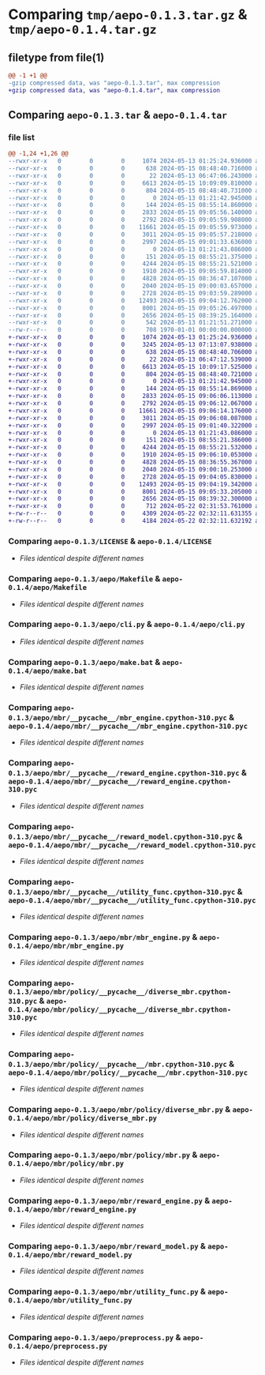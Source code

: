 # Comparing `tmp/aepo-0.1.3.tar.gz` & `tmp/aepo-0.1.4.tar.gz`

## filetype from file(1)

```diff
@@ -1 +1 @@
-gzip compressed data, was "aepo-0.1.3.tar", max compression
+gzip compressed data, was "aepo-0.1.4.tar", max compression
```

## Comparing `aepo-0.1.3.tar` & `aepo-0.1.4.tar`

### file list

```diff
@@ -1,24 +1,26 @@
--rwxr-xr-x   0        0        0     1074 2024-05-13 01:25:24.936000 aepo-0.1.3/LICENSE
--rwxr-xr-x   0        0        0      638 2024-05-15 08:48:40.716000 aepo-0.1.3/aepo/Makefile
--rwxr-xr-x   0        0        0       22 2024-05-13 06:47:06.243000 aepo-0.1.3/aepo/__init__.py
--rwxr-xr-x   0        0        0     6613 2024-05-15 10:09:09.810000 aepo-0.1.3/aepo/cli.py
--rwxr-xr-x   0        0        0      804 2024-05-15 08:48:40.731000 aepo-0.1.3/aepo/make.bat
--rwxr-xr-x   0        0        0        0 2024-05-13 01:21:42.945000 aepo-0.1.3/aepo/mbr/__init__.py
--rwxr-xr-x   0        0        0      144 2024-05-15 08:55:14.860000 aepo-0.1.3/aepo/mbr/__pycache__/__init__.cpython-310.pyc
--rwxr-xr-x   0        0        0     2833 2024-05-15 09:05:56.140000 aepo-0.1.3/aepo/mbr/__pycache__/mbr_engine.cpython-310.pyc
--rwxr-xr-x   0        0        0     2792 2024-05-15 09:05:59.908000 aepo-0.1.3/aepo/mbr/__pycache__/reward_engine.cpython-310.pyc
--rwxr-xr-x   0        0        0    11661 2024-05-15 09:05:59.973000 aepo-0.1.3/aepo/mbr/__pycache__/reward_model.cpython-310.pyc
--rwxr-xr-x   0        0        0     3011 2024-05-15 09:05:57.218000 aepo-0.1.3/aepo/mbr/__pycache__/utility_func.cpython-310.pyc
--rwxr-xr-x   0        0        0     2997 2024-05-15 09:01:33.636000 aepo-0.1.3/aepo/mbr/mbr_engine.py
--rwxr-xr-x   0        0        0        0 2024-05-13 01:21:43.086000 aepo-0.1.3/aepo/mbr/policy/__init__.py
--rwxr-xr-x   0        0        0      151 2024-05-15 08:55:21.375000 aepo-0.1.3/aepo/mbr/policy/__pycache__/__init__.cpython-310.pyc
--rwxr-xr-x   0        0        0     4244 2024-05-15 08:55:21.521000 aepo-0.1.3/aepo/mbr/policy/__pycache__/diverse_mbr.cpython-310.pyc
--rwxr-xr-x   0        0        0     1910 2024-05-15 09:05:59.814000 aepo-0.1.3/aepo/mbr/policy/__pycache__/mbr.cpython-310.pyc
--rwxr-xr-x   0        0        0     4828 2024-05-15 08:36:47.107000 aepo-0.1.3/aepo/mbr/policy/diverse_mbr.py
--rwxr-xr-x   0        0        0     2040 2024-05-15 09:00:03.657000 aepo-0.1.3/aepo/mbr/policy/mbr.py
--rwxr-xr-x   0        0        0     2728 2024-05-15 09:03:59.289000 aepo-0.1.3/aepo/mbr/reward_engine.py
--rwxr-xr-x   0        0        0    12493 2024-05-15 09:04:12.762000 aepo-0.1.3/aepo/mbr/reward_model.py
--rwxr-xr-x   0        0        0     8001 2024-05-15 09:05:26.497000 aepo-0.1.3/aepo/mbr/utility_func.py
--rwxr-xr-x   0        0        0     2656 2024-05-15 08:39:25.164000 aepo-0.1.3/aepo/preprocess.py
--rwxr-xr-x   0        0        0      542 2024-05-13 01:21:51.271000 aepo-0.1.3/pyproject.toml
--rw-r--r--   0        0        0      708 1970-01-01 00:00:00.000000 aepo-0.1.3/PKG-INFO
+-rwxr-xr-x   0        0        0     1074 2024-05-13 01:25:24.936000 aepo-0.1.4/LICENSE
+-rwxr-xr-x   0        0        0     3245 2024-05-13 07:13:07.938000 aepo-0.1.4/README.md
+-rwxr-xr-x   0        0        0      638 2024-05-15 08:48:40.706000 aepo-0.1.4/aepo/Makefile
+-rwxr-xr-x   0        0        0       22 2024-05-13 06:47:12.539000 aepo-0.1.4/aepo/__init__.py
+-rwxr-xr-x   0        0        0     6613 2024-05-15 10:09:17.525000 aepo-0.1.4/aepo/cli.py
+-rwxr-xr-x   0        0        0      804 2024-05-15 08:48:40.721000 aepo-0.1.4/aepo/make.bat
+-rwxr-xr-x   0        0        0        0 2024-05-13 01:21:42.945000 aepo-0.1.4/aepo/mbr/__init__.py
+-rwxr-xr-x   0        0        0      144 2024-05-15 08:55:14.869000 aepo-0.1.4/aepo/mbr/__pycache__/__init__.cpython-310.pyc
+-rwxr-xr-x   0        0        0     2833 2024-05-15 09:06:06.113000 aepo-0.1.4/aepo/mbr/__pycache__/mbr_engine.cpython-310.pyc
+-rwxr-xr-x   0        0        0     2792 2024-05-15 09:06:12.067000 aepo-0.1.4/aepo/mbr/__pycache__/reward_engine.cpython-310.pyc
+-rwxr-xr-x   0        0        0    11661 2024-05-15 09:06:14.176000 aepo-0.1.4/aepo/mbr/__pycache__/reward_model.cpython-310.pyc
+-rwxr-xr-x   0        0        0     3011 2024-05-15 09:06:08.087000 aepo-0.1.4/aepo/mbr/__pycache__/utility_func.cpython-310.pyc
+-rwxr-xr-x   0        0        0     2997 2024-05-15 09:01:40.322000 aepo-0.1.4/aepo/mbr/mbr_engine.py
+-rwxr-xr-x   0        0        0        0 2024-05-13 01:21:43.086000 aepo-0.1.4/aepo/mbr/policy/__init__.py
+-rwxr-xr-x   0        0        0      151 2024-05-15 08:55:21.386000 aepo-0.1.4/aepo/mbr/policy/__pycache__/__init__.cpython-310.pyc
+-rwxr-xr-x   0        0        0     4244 2024-05-15 08:55:21.532000 aepo-0.1.4/aepo/mbr/policy/__pycache__/diverse_mbr.cpython-310.pyc
+-rwxr-xr-x   0        0        0     1910 2024-05-15 09:06:10.053000 aepo-0.1.4/aepo/mbr/policy/__pycache__/mbr.cpython-310.pyc
+-rwxr-xr-x   0        0        0     4828 2024-05-15 08:36:55.367000 aepo-0.1.4/aepo/mbr/policy/diverse_mbr.py
+-rwxr-xr-x   0        0        0     2040 2024-05-15 09:00:10.253000 aepo-0.1.4/aepo/mbr/policy/mbr.py
+-rwxr-xr-x   0        0        0     2728 2024-05-15 09:04:05.830000 aepo-0.1.4/aepo/mbr/reward_engine.py
+-rwxr-xr-x   0        0        0    12493 2024-05-15 09:04:19.342000 aepo-0.1.4/aepo/mbr/reward_model.py
+-rwxr-xr-x   0        0        0     8001 2024-05-15 09:05:33.205000 aepo-0.1.4/aepo/mbr/utility_func.py
+-rwxr-xr-x   0        0        0     2656 2024-05-15 08:39:32.300000 aepo-0.1.4/aepo/preprocess.py
+-rwxr-xr-x   0        0        0      712 2024-05-22 02:31:53.761000 aepo-0.1.4/pyproject.toml
+-rw-r--r--   0        0        0     4309 2024-05-22 02:32:11.631355 aepo-0.1.4/setup.py
+-rw-r--r--   0        0        0     4184 2024-05-22 02:32:11.632192 aepo-0.1.4/PKG-INFO
```

### Comparing `aepo-0.1.3/LICENSE` & `aepo-0.1.4/LICENSE`

 * *Files identical despite different names*

### Comparing `aepo-0.1.3/aepo/Makefile` & `aepo-0.1.4/aepo/Makefile`

 * *Files identical despite different names*

### Comparing `aepo-0.1.3/aepo/cli.py` & `aepo-0.1.4/aepo/cli.py`

 * *Files identical despite different names*

### Comparing `aepo-0.1.3/aepo/make.bat` & `aepo-0.1.4/aepo/make.bat`

 * *Files identical despite different names*

### Comparing `aepo-0.1.3/aepo/mbr/__pycache__/mbr_engine.cpython-310.pyc` & `aepo-0.1.4/aepo/mbr/__pycache__/mbr_engine.cpython-310.pyc`

 * *Files identical despite different names*

### Comparing `aepo-0.1.3/aepo/mbr/__pycache__/reward_engine.cpython-310.pyc` & `aepo-0.1.4/aepo/mbr/__pycache__/reward_engine.cpython-310.pyc`

 * *Files identical despite different names*

### Comparing `aepo-0.1.3/aepo/mbr/__pycache__/reward_model.cpython-310.pyc` & `aepo-0.1.4/aepo/mbr/__pycache__/reward_model.cpython-310.pyc`

 * *Files identical despite different names*

### Comparing `aepo-0.1.3/aepo/mbr/__pycache__/utility_func.cpython-310.pyc` & `aepo-0.1.4/aepo/mbr/__pycache__/utility_func.cpython-310.pyc`

 * *Files identical despite different names*

### Comparing `aepo-0.1.3/aepo/mbr/mbr_engine.py` & `aepo-0.1.4/aepo/mbr/mbr_engine.py`

 * *Files identical despite different names*

### Comparing `aepo-0.1.3/aepo/mbr/policy/__pycache__/diverse_mbr.cpython-310.pyc` & `aepo-0.1.4/aepo/mbr/policy/__pycache__/diverse_mbr.cpython-310.pyc`

 * *Files identical despite different names*

### Comparing `aepo-0.1.3/aepo/mbr/policy/__pycache__/mbr.cpython-310.pyc` & `aepo-0.1.4/aepo/mbr/policy/__pycache__/mbr.cpython-310.pyc`

 * *Files identical despite different names*

### Comparing `aepo-0.1.3/aepo/mbr/policy/diverse_mbr.py` & `aepo-0.1.4/aepo/mbr/policy/diverse_mbr.py`

 * *Files identical despite different names*

### Comparing `aepo-0.1.3/aepo/mbr/policy/mbr.py` & `aepo-0.1.4/aepo/mbr/policy/mbr.py`

 * *Files identical despite different names*

### Comparing `aepo-0.1.3/aepo/mbr/reward_engine.py` & `aepo-0.1.4/aepo/mbr/reward_engine.py`

 * *Files identical despite different names*

### Comparing `aepo-0.1.3/aepo/mbr/reward_model.py` & `aepo-0.1.4/aepo/mbr/reward_model.py`

 * *Files identical despite different names*

### Comparing `aepo-0.1.3/aepo/mbr/utility_func.py` & `aepo-0.1.4/aepo/mbr/utility_func.py`

 * *Files identical despite different names*

### Comparing `aepo-0.1.3/aepo/preprocess.py` & `aepo-0.1.4/aepo/preprocess.py`

 * *Files identical despite different names*

